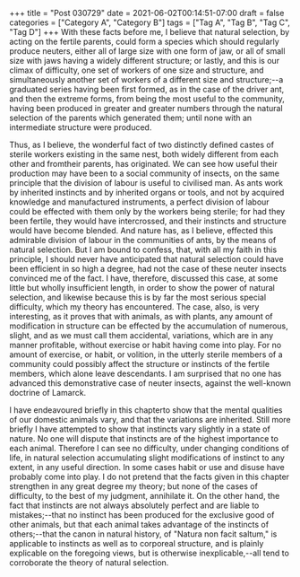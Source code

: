+++
title = "Post 030729"
date = 2021-06-02T00:14:51-07:00
draft = false
categories = ["Category A", "Category B"]
tags = ["Tag A", "Tag B", "Tag C", "Tag D"]
+++
With these facts before me, I believe that natural selection, by acting on the fertile parents, could form a species which should regularly produce neuters, either all of large size with one form of jaw, or all of small size with jaws having a widely different structure; or lastly, and this is our climax of difficulty, one set of workers of one size and structure, and simultaneously another set of workers of a different size and structure;--a graduated series having been first formed, as in the case of the driver ant, and then the extreme forms, from being the most useful to the community, having been produced in greater and greater numbers through the natural selection of the parents which generated them; until none with an intermediate structure were produced.

Thus, as I believe, the wonderful fact of two distinctly defined castes of sterile workers existing in the same nest, both widely different from each other and fromtheir parents, has originated. We can see how useful their production may have been to a social community of insects, on the same principle that the division of labour is useful to civilised man. As ants work by inherited instincts and by inherited organs or tools, and not by acquired knowledge and manufactured instruments, a perfect division of labour could be effected with them only by the workers being sterile; for had they been fertile, they would have intercrossed, and their instincts and structure would have become blended. And nature has, as I believe, effected this admirable division of labour in the communities of ants, by the means of natural selection. But I am bound to confess, that, with all my faith in this principle, I should never have anticipated that natural selection could have been efficient in so high a degree, had not the case of these neuter insects convinced me of the fact. I have, therefore, discussed this case, at some little but wholly insufficient length, in order to show the power of natural selection, and likewise because this is by far the most serious special difficulty, which my theory has encountered. The case, also, is very interesting, as it proves that with animals, as with plants, any amount of modification in structure can be effected by the accumulation of numerous, slight, and as we must call them accidental, variations, which are in any manner profitable, without exercise or habit having come into play. For no amount of exercise, or habit, or volition, in the utterly sterile members of a community could possibly affect the structure or instincts of the fertile members, which alone leave descendants. I am surprised that no one has advanced this demonstrative case of neuter insects, against the well-known doctrine of Lamarck.

I have endeavoured briefly in this chapterto show that the mental qualities of our domestic animals vary, and that the variations are inherited. Still more briefly I have attempted to show that instincts vary slightly in a state of nature. No one will dispute that instincts are of the highest importance to each animal. Therefore I can see no difficulty, under changing conditions of life, in natural selection accumulating slight modifications of instinct to any extent, in any useful direction. In some cases habit or use and disuse have probably come into play. I do not pretend that the facts given in this chapter strengthen in any great degree my theory; but none of the cases of difficulty, to the best of my judgment, annihilate it. On the other hand, the fact that instincts are not always absolutely perfect and are liable to mistakes;--that no instinct has been produced for the exclusive good of other animals, but that each animal takes advantage of the instincts of others;--that the canon in natural history, of "Natura non facit saltum," is applicable to instincts as well as to corporeal structure, and is plainly explicable on the foregoing views, but is otherwise inexplicable,--all tend to corroborate the theory of natural selection.
